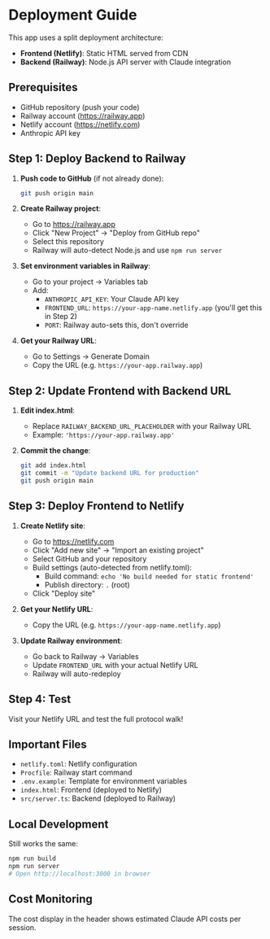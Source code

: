 # Deployment Guide

This app uses a split deployment architecture:

- **Frontend (Netlify)**: Static HTML served from CDN
- **Backend (Railway)**: Node.js API server with Claude integration

## Prerequisites

- GitHub repository (push your code)
- Railway account (https://railway.app)
- Netlify account (https://netlify.com)
- Anthropic API key

## Step 1: Deploy Backend to Railway

1. **Push code to GitHub** (if not already done):

   ```bash
   git push origin main
   ```

2. **Create Railway project**:
   - Go to https://railway.app
   - Click "New Project" → "Deploy from GitHub repo"
   - Select this repository
   - Railway will auto-detect Node.js and use `npm run server`

3. **Set environment variables in Railway**:
   - Go to your project → Variables tab
   - Add:
     - `ANTHROPIC_API_KEY`: Your Claude API key
     - `FRONTEND_URL`: `https://your-app-name.netlify.app` (you'll get this in Step 2)
     - `PORT`: Railway auto-sets this, don't override

4. **Get your Railway URL**:
   - Go to Settings → Generate Domain
   - Copy the URL (e.g. `https://your-app.railway.app`)

## Step 2: Update Frontend with Backend URL

1. **Edit index.html**:
   - Replace `RAILWAY_BACKEND_URL_PLACEHOLDER` with your Railway URL
   - Example: `'https://your-app.railway.app'`

2. **Commit the change**:
   ```bash
   git add index.html
   git commit -m "Update backend URL for production"
   git push origin main
   ```

## Step 3: Deploy Frontend to Netlify

1. **Create Netlify site**:
   - Go to https://netlify.com
   - Click "Add new site" → "Import an existing project"
   - Select GitHub and your repository
   - Build settings (auto-detected from netlify.toml):
     - Build command: `echo 'No build needed for static frontend'`
     - Publish directory: `.` (root)
   - Click "Deploy site"

2. **Get your Netlify URL**:
   - Copy the URL (e.g. `https://your-app-name.netlify.app`)

3. **Update Railway environment**:
   - Go back to Railway → Variables
   - Update `FRONTEND_URL` with your actual Netlify URL
   - Railway will auto-redeploy

## Step 4: Test

Visit your Netlify URL and test the full protocol walk!

## Important Files

- `netlify.toml`: Netlify configuration
- `Procfile`: Railway start command
- `.env.example`: Template for environment variables
- `index.html`: Frontend (deployed to Netlify)
- `src/server.ts`: Backend (deployed to Railway)

## Local Development

Still works the same:

```bash
npm run build
npm run server
# Open http://localhost:3000 in browser
```

## Cost Monitoring

The cost display in the header shows estimated Claude API costs per session.
